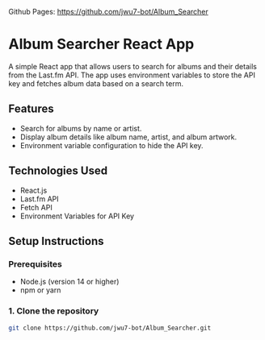 Github Pages: https://github.com/jwu7-bot/Album_Searcher

# Album Searcher React App

A simple React app that allows users to search for albums and their details from the Last.fm API. The app uses environment variables to store the API key and fetches album data based on a search term.

## Features

- Search for albums by name or artist.
- Display album details like album name, artist, and album artwork.
- Environment variable configuration to hide the API key.

## Technologies Used

- React.js
- Last.fm API
- Fetch API
- Environment Variables for API Key

## Setup Instructions

### Prerequisites

- Node.js (version 14 or higher)
- npm or yarn

### 1. Clone the repository

```bash
git clone https://github.com/jwu7-bot/Album_Searcher.git
